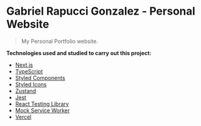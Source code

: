 # Gabriel Rapucci Gonzalez - Personal Website

> My Personal Portfolio website.

**Technologies used and studied to carry out this project:** <br>

- [Next.js](https://nextjs.org/)
- [TypeScript](https://www.typescriptlang.org/)
- [Styled Components](https://styled-components.com/)
- [Styled Icons](https://styled-icons.dev/)
- [Zustand](https://zustand-demo.pmnd.rs/)
- [Jest](https://jestjs.io/)
- [React Testing Library](https://testing-library.com/docs/react-testing-library/intro/)
- [Mock Service Worker](https://mswjs.io/)
- [Vercel](https://www.vercel.com)
